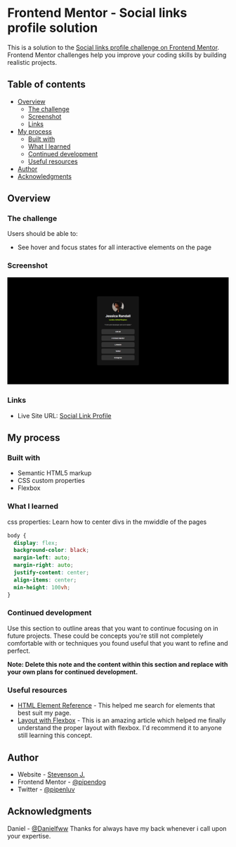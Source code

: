 # Frontend Mentor - Social links profile solution

This is a solution to the [Social links profile challenge on Frontend Mentor](https://www.frontendmentor.io/challenges/social-links-profile-UG32l9m6dQ). Frontend Mentor challenges help you improve your coding skills by building realistic projects. 

## Table of contents

- [Overview](#overview)
  - [The challenge](#the-challenge)
  - [Screenshot](#screenshot)
  - [Links](#links)
- [My process](#my-process)
  - [Built with](#built-with)
  - [What I learned](#what-i-learned)
  - [Continued development](#continued-development)
  - [Useful resources](#useful-resources)
- [Author](#author)
- [Acknowledgments](#acknowledgments)


## Overview

### The challenge

Users should be able to:

- See hover and focus states for all interactive elements on the page

### Screenshot

!["Social-Links-Profile"](https://github.com/Pipendog/Social-Links-Profile/blob/55a78b552564d04c850c94d15eaaa2dbb1723c02/screencapture-pipendog-github-io-Social-Links-Profile-2024-04-11-19_06_01.png)

### Links

- Live Site URL: [Social Link Profile](https://pipendog.github.io/Social-Links-Profile/)


## My process

### Built with

- Semantic HTML5 markup
- CSS custom properties
- Flexbox


### What I learned

css properties: Learn how to center divs in the mwiddle of the pages

```css
body {
  display: flex;
  background-color: black;
  margin-left: auto;
  margin-right: auto;
  justify-content: center;
  align-items: center;
  min-height: 100vh;
}
```

### Continued development

Use this section to outline areas that you want to continue focusing on in future projects. These could be concepts you're still not completely comfortable with or techniques you found useful that you want to refine and perfect.

**Note: Delete this note and the content within this section and replace with your own plans for continued development.**

### Useful resources

- [HTML Element Reference](https://developer.mozilla.org/en-US/docs/Web/HTML/Element) - This helped me search for elements that best suit my page.
- [Layout with Flexbox](https://www.codecademy.com/learn/learn-intermediate-css/modules/layout-with-flexbox/cheatsheet) - This is an amazing article which helped me finally understand the proper layout with flexbox. I'd recommend it to anyone still learning this concept.


## Author

- Website - [Stevenson J.](https://github.com/Pipendog)
- Frontend Mentor - [@pipendog](https://www.frontendmentor.io/profile/Pipendog)
- Twitter - [@pipenluv](https://twitter.com/pipenluv)


## Acknowledgments

Daniel - [@Danielfww](https://www.frontendmentor.io/profile/Danielfww) Thanks for always have my back whenever i call upon your expertise.
